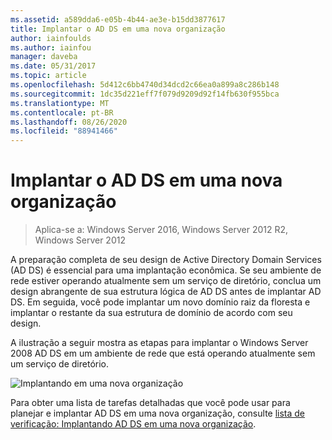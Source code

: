 ```yaml
---
ms.assetid: a589dda6-e05b-4b44-ae3e-b15dd3877617
title: Implantar o AD DS em uma nova organização
author: iainfoulds
ms.author: iainfou
manager: daveba
ms.date: 05/31/2017
ms.topic: article
ms.openlocfilehash: 5d412c6bb4740d34dcd2c66ea0a899a8c286b148
ms.sourcegitcommit: 1dc35d221eff7f079d9209d92f14fb630f955bca
ms.translationtype: MT
ms.contentlocale: pt-BR
ms.lasthandoff: 08/26/2020
ms.locfileid: "88941466"
---
```

# <a name="deploying-ad-ds-in-a-new-organization"></a>Implantar o AD DS em uma nova organização

>Aplica-se a: Windows Server 2016, Windows Server 2012 R2, Windows Server 2012

A preparação completa de seu design de Active Directory Domain Services (AD DS) é essencial para uma implantação econômica. Se seu ambiente de rede estiver operando atualmente sem um serviço de diretório, conclua um design abrangente de sua estrutura lógica de AD DS antes de implantar AD DS. Em seguida, você pode implantar um novo domínio raiz da floresta e implantar o restante da sua estrutura de domínio de acordo com seu design.

A ilustração a seguir mostra as etapas para implantar o Windows Server 2008 AD DS em um ambiente de rede que está operando atualmente sem um serviço de diretório.

![Implantando em uma nova organização](media/Deploying-AD-DS-in-a-New-Organization/daa38971-86f2-4033-9442-0cdff9ecc48f.gif)

Para obter uma lista de tarefas detalhadas que você pode usar para planejar e implantar AD DS em uma nova organização, consulte [lista de verificação: Implantando AD DS em uma nova organização](/previous-versions/windows/it-pro/windows-server-2008-R2-and-2008/cc725897(v=ws.10)).

